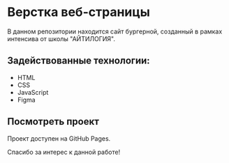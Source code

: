 # Верстка веб-страницы

В данном репозитории находится сайт бургерной, созданный в рамках интенсива от школы "АЙТИЛОГИЯ".

## Задействованные технологии:

* HTML
* CSS
* JavaScript
* Figma

## Посмотреть проект
Проект доступен на GitHub Pages.

Спасибо за интерес к данной работе!
